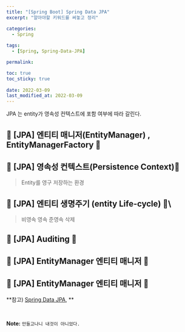 ```yaml
---
title: "[Spring Boot] Spring Data JPA"
excerpt: "알아야할 키워드를 써놓고 정리"

categories:
  - Spring
  
tags:
  - [Spring, Spring-Data-JPA]

permalink: 

toc: true
toc_sticky: true
 
date: 2022-03-09
last_modified_at: 2022-03-09
---
```



JPA 는 entity가 영속성 컨텍스트에 포함 여부에 따라 갈린다.

## 📖 [JPA] 엔티티 매니저(EntityManager) , EntityManagerFactory  🔎





>


## 📖 [JPA] 영속성 컨텍스트(Persistence Context)🔎

>Entity를 영구 저장하는 환경



## 📖 [JPA] 엔티티 생명주기 (entity Life-cycle) 🔎\

>비영속
>영속
>준영속
>삭제

## 📖 [JPA] Auditing 🔎



## 📖 [JPA] EntityManager 엔티티 매니저 🔎
## 📖 [JPA] EntityManager 엔티티 매니저 🔎


**참고) [Spring Data JPA](https://spring.io/projects/spring-data-jpa), **

<br>



**Note:** `만들고나니 내것이 아니었다.` 